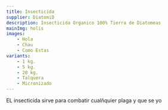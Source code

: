 ```yaml
---
title: Insecticida
supplier: DiatomiD
description: Insecticida Organico 100% Tierra de Diatomeas
mainImg: holis
images: 
    - Hola
    - Chau
    - Como Estas
variants: 
    - 1 kg.
    - 5 kg.
    - 20 kg.
    - Talquera
    - Micronizado
---
```

EL insecticida sirve para combatir cualñquier plaga y que se yo 